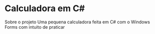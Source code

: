 # Calculadora em C#

Sobre o projeto
Uma pequena calculadora feita em C# com o Windows Forms com intuito de praticar

